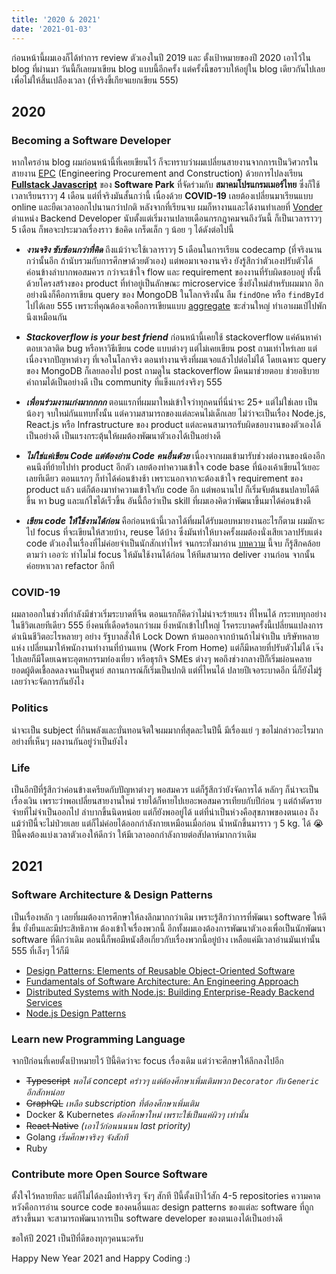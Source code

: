 ```yaml
---
title: '2020 & 2021'
date: '2021-01-03'
---
```


ก่อนหน้านี้ผมเองก็ได้ทำการ review ตัวเองในปี 2019 และ ตั้งเป้าหมายของปี 2020 เอาไว้ใน blog ที่ผ่านมา วันนี้ก็เลยมาเขียน blog แบบนี้อีกครั้ง แต่ครั้งนี้ขอรวบให้อยู่ใน blog เดียวกันไปเลย เพื่อไม่ให้สิ้นเปลืองเวลา (ที่จริงขี้เกียจแยกเขียน 555)

## 2020

### Becoming a Software Developer

หากใครอ่าน blog ผมก่อนหน้านี้ที่เคยเขียนไว้ ก็จะทราบว่าผมเปลี่ยนสายงานจากการเป็นวิศวกรในสายงาน [EPC](https://en.wikipedia.org/wiki/Engineering,_procurement,_and_construction) (Engineering Procurement and Construction) ด้วยการไปลงเรียน [**Fullstack Javascript**](https://www.facebook.com/CodeCampThailand) ของ **Software Park** ที่จัดร่วมกับ **สมาคมโปรแกรมเมอร์ไทย** ซึ่งก็ใช้เวลาเรียนราวๆ 4 เดือน แต่ที่จริงมันสั้นกว่านี้ เนื่องด้วย **COVID-19** เลยต้องเปลี่ยนมาเรียนแบบ online และยืดเวลาออกไปนานกว่าปกติ หลังจากที่เรียนจบ ผมก็หางานและได้งานทำเลยที่ [Vonder](https://www.vonder.co.th) ตำแหน่ง Backend Developer นับตั้งแต่เริ่มงานปลายเดือนกรกฎาคมจนถึงวันนี้ ก็เป็นเวลาราวๆ 5 เดือน ก็พอจะประมวลเรื่องราว ข้อคิด เกร็ดเล็ก ๆ น้อย ๆ ได้ดังต่อไปนี้

- _**งานจริง ซับซ้อนกว่าที่คิด**_ ถึงแม้ว่าจะใช้เวลาราวๆ 5 เดือนในการเรียน codecamp (ที่จริงนานกว่านั้นอีก ถ้านับรวมกับการศึกษาด้วยตัวเอง) แต่พอมาเจองานจริง ยังรู้สึกว่าตัวเองปรับตัวได้ค่อนข้างลำบากพอสมควร กว่าจะเข้าใจ flow และ requirement ของงานที่รับผิดชอบอยู่ ทั้งนี้ด้วยโครงสร้างของ product ที่ทำอยู่เป็นลักษณะ microservice ซึ่งยังใหม่สำหรับผมมาก อีกอย่างนึงก็คือการเขียน query ของ MongoDB ในโลกจริงนั้น ลืม ```findOne``` หรือ ```findById``` ไปได้เลย 555 เพราะที่คุณต้องเจอคือการเขียนแบบ [aggregate](https://docs.mongodb.com/manual/reference/method/db.collection.aggregate/) ซะส่วนใหญ่ ทำเอาผมเป๋ไปพักนึงเหมือนกัน

- _**Stackoverflow is your best friend**_ ก่อนหน้านี้เคยใช้ stackoverflow แค่ค้นหาคำตอบเวลาติด bug หรือหาวิธีเขียน code แบบต่างๆ แต่ไม่เคยเขียน post ถามเท่าไหร่เลย แต่เนื่องจากปัญหาต่างๆ ที่เจอในโลกจริง ตอนทำงานจริงที่ผมเจอแล้วไปต่อไม่ได้ โดยเฉพาะ query ของ MongoDB ก็เลยลองไป post ถามดูใน stackoverflow มีคนมาช่วยตอบ ช่วยอธิบายคำถามได้เป็นอย่างดี เป็น community ที่แข็งแกร่งจริงๆ 555

- _**เพื่อนร่วมงานเก่งมากกกก**_ ตอนแรกที่ผมมาใหม่เข้าใจว่าทุกคนที่นี่น่าจะ 25+ แต่ไม่ใช่เลย เป็นน้องๆ จบใหม่กันแทบทั้งนั้น แต่ความสามารถของแต่ละคนไม่เด็กเลย ไม่ว่าจะเป็นเรื่อง Node.js, React.js หรือ Infrastructure ของ product แต่ละคนสามารถรับผิดชอบงานของตัวเองได้เป็นอย่างดี เป็นแรงกระตุ้นให้ผมต้องพัฒนาตัวเองได้เป็นอย่างดี

- _**ไม่ใช่แค่เขียน Code แต่ต้องอ่าน Code คนอื่นด้วย**_ เนื่องจากผมเข้ามารับช่วงต่องานของน้องอีกคนนึงที่ย้ายไปทำ product อีกตัว เลยต้องทำความเข้าใจ code base ที่น้องเค้าเขียนไว้เยอะเลยทีเดียว ตอนแรกๆ ก็ทำได้ค่อนข้างช้า เพราะนอกจากจะต้องเข้าใจ requirement ของ product แล้ว แต่ก็ต้องมาทำความเข้าใจกับ code อีก แต่พอนานไป ก็เริ่มจับต้นชนปลายได้ดีขึ้น หา bug และแก้ไขได้เร็วขึ้น อันนี้ถือว่าเป็น skill ที่ผมเองคิดว่าพัฒนาขึ้นมาได้ค่อนข้างดี

- _**เขียน code ให้ใช้งานได้ก่อน**_ คือก่อนหน้านี้เวลาได้ที่ผมได้รับมอบหมายงานอะไรก็ตาม ผมมักจะไป focus ที่จะเขียนให้สวยบ้าง, reuse ได้บ้าง ซึ่งมันทำให้บางครั้งผมต้องนั่งเสียเวลาปรับแต่ง code ตัวเองในเรื่องที่ไม่ค่อยจำเป็นนักสักเท่าไหร่ จนกระทั่งมาอ่าน [บทความ](https://medium.com/odds-team/%E0%B8%88%E0%B8%87%E0%B8%99%E0%B8%B6%E0%B8%81%E0%B8%96%E0%B8%B6%E0%B8%87-simplicity-%E0%B8%81%E0%B9%88%E0%B8%AD%E0%B8%99-generality-%E0%B9%81%E0%B8%A5%E0%B8%B0-use-%E0%B8%81%E0%B9%88%E0%B8%AD%E0%B8%99-reuse-ca61517a4c8f) นี้จบ ก็รู้สึกคล้อยตามว่า เออว่ะ ทำไมไม่ focus ให้มันใช้งานได้ก่อน ให้ทีมสามารถ deliver งานก่อน จากนั้นค่อยหาเวลา refactor อีกที

### COVID-19

ผมลาออกในช่วงที่กำลังมีข่าวเริ่มระบาดที่จีน ตอนแรกก็คิดว่าไม่น่าจะร้ายแรง ที่ไหนได้ กระทบทุกอย่างในชีวิตเลยทีเดียว 555 ยิ่งคนที่เดือดร้อนกว่าผม ยิ่งหนักเข้าไปใหญ่ โรคระบาดครั้งนี้เปลี่ยนแปลงการดำเนินชีวิตอะไรหลายๆ อย่าง รัฐบาลสั่งให้ Lock Down ห้ามออกจากบ้านถ้าไม่จำเป็น บริษัทหลายแห่ง เปลี่ยนมาให้พนักงานทำงานที่บ้านแทน (Work From Home) แต่ก็มีหลายที่ปรับตัวไม่ได้ เจ๊งไปเลยก็มีโดยเฉพาะอุตหกรรมท่องเที่ยว หรือธุรกิจ SMEs ต่างๆ พอถึงช่วงกลางปีก็เริ่มผ่อนคลาย ยอดผู้ติดเชื้อลดลงจนเป็นศูนย์ สถานการณ์ก็เริ่มเป็นปกติ แต่ที่ไหนได้ ปลายปีเจอระบาดอีก นี่ก็ยังไม่รู้เลยว่าจะจัดการกันยังไง

### Politics

น่าจะเป็น subject ที่กินพลังและบั่นทอนจิตใจผมมากที่สุดละในปีนี้ มีเรื่องแย่ ๆ ขอไม่กล่าวอะไรมาก อย่างที่เห็นๆ ผลงานกันอยู่ว่าเป็นยังไง

### Life

เป็นอีกปีที่รู้สึกว่าค่อนข้างเครียดกับปัญหาต่างๆ พอสมควร แต่ก็รู้สึกว่ายังจัดการได้ หลักๆ ก็น่าจะเป็นเรื่องเงิน เพราะว่าพอเปลี่ยนสายงานใหม่ รายได้ก็หายไปเยอะพอสมควรเทียบกับปีก่อน ๆ แต่ถ้าตัดรายจ่ายที่ไม่จำเป็นออกไป ลำบากขึ้นนิดหน่อย แต่ก็ยังพออยู่ได้ แต่ที่น่าเป็นห่วงคือสุขภาพของตนเอง ถึงแม้ว่าปีนี้จะไม่ป่วยเลย แต่ก็ไม่ค่อยได้ออกกำลังกายเหมือนเมื่อก่อน น้ำหนักขึ้นมาราว ๆ 5 kg. ได้ 😭 ปีนี้คงต้องแบ่งเวลาตัวเองให้ดีกว่า ให้มีเวลาออกกำลังกายต่อสัปดาห์มากกว่าเดิม

## 2021

### Software Architecture & Design Patterns

เป็นเรื่องหลัก ๆ เลยที่ผมต้องการศึกษาให้ลงลึกมากกว่าเดิม เพราะรู้สึกว่าการที่พัฒนา software ให้ดีขึ้น ยั่งยืนและมีประสิทธิภาพ ต้องเข้าใจเรื่องพวกนี้ อีกทั้งผมเองต้องการพัฒนาตัวเองเพื่อเป็นนักพัฒนา software ที่ดีกว่าเดิม ตอนนี้ก็พอมีหนังสือเกี่ยวกับเรื่องพวกนี้อยู่บ้าง เหลือแค่มีเวลาอ่านมันเท่านั้น 555 ที่เล็งๆ ไว้ก็มี

- [Design Patterns: Elements of Reusable Object-Oriented Software](https://www.amazon.com/Design-Patterns-Object-Oriented-Addison-Wesley-Professional-ebook/dp/B000SEIBB8)
- [Fundamentals of Software Architecture: An Engineering Approach](https://www.amazon.com/Fundamentals-Software-Architecture-Engineering-Approach-ebook/dp/B0849MPK73/ref=sr_1_1?crid=2COYRVE17C88O&dchild=1&keywords=software+architecture&qid=1609648163&s=digital-text&sprefix=software+ar%2Cdigital-text%2C412&sr=1-1)
- [Distributed Systems with Node.js: Building Enterprise-Ready Backend Services](https://www.amazon.com/Distributed-Systems-Node-js-Building-Enterprise-Ready-ebook/dp/B08MTJ4H6L/ref=sr_1_6?crid=1QBU54U42W6SM&dchild=1&keywords=distributed+systems&qid=1609648219&s=digital-text&sprefix=distr%2Cdigital-text%2C418&sr=1-6)
- [Node.js Design Patterns](https://www.amazon.com/Node-js-Design-Patterns-production-grade-applications-ebook/dp/B08CHMDKW2/ref=sr_1_3?crid=2QY79N7X1NSA&dchild=1&keywords=node.js+design+patterns&qid=1609648302&s=digital-text&sprefix=node.js+des%2Cdigital-text%2C136&sr=1-3)

### Learn new Programming Language

จากปีก่อนที่เคยตั้งเป้าหมายไว้ ปีนี้คิดว่าจะ focus เรื่องเดิม แต่ว่าจะศึกษาให้ลึกลงไปอีก

- ~~Typescript~~ _พอได้ concept คร่าวๆ แต่ต้องศึกษาเพิ่มเติมพวก ```Decorator``` กับ ```Generic``` อีกสักหน่อย_
- ~~GraphQL~~ _เหลือ subscription ที่ต้องศึกษาเพิ่มเติม_
- Docker & Kubernetes _ต้องศึกษาใหม่ เพราะใช้เป็นแค่ผิวๆ เท่านั้น_
- ~~React Native~~ _(เอาไว้ก่อนนนนน last priority)_
- Golang _เริ่มศึกษาจริงๆ จังสักที_
- Ruby

### Contribute more Open Source Software

ตั้งใจไว้หลายทีละ แต่ก็ไม่ได้ลงมือทำจริงๆ จังๆ สักที ปีนี้ตั้งเป้าไว้สัก 4-5 repositories ความคาดหวังคือการอ่าน source code ของคนอื่นและ design patterns ของแต่ละ software ที่ถูกสร้างขึ้นมา จะสามารถพัฒนาการเป็น software developer ของตนเองได้เป็นอย่างดี

ขอให้ปี 2021 เป็นปีที่ดีของทุกๆคนนะครับ

Happy New Year 2021 and Happy Coding :)
